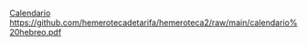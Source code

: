  <a href="https://github.com/hemerotecadetarifa/hemeroteca2/raw/main/calendario%20hebreo.pdf" target="_blank">  Calendario </a> <br>
https://github.com/hemerotecadetarifa/hemeroteca2/raw/main/calendario%20hebreo.pdf
